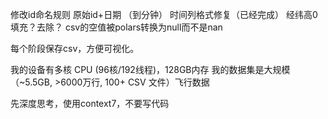 修改id命名规则   原始id+日期 （到分钟）
时间列格式修复（已经完成）
经纬高0填充？去除？
csv的空值被polars转换为null而不是nan


每个阶段保存csv，方便可视化。

我的设备有多核 CPU (96核/192线程)，128GB内存
我的数据集是大规模（~5.5GB, >6000万行, 100+ CSV 文件）飞行数据

先深度思考，使用context7，不要写代码

